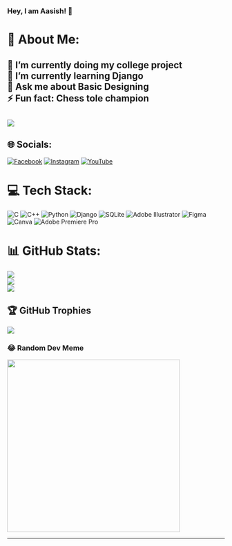 ### Hey, I am Aasish! 👋

# 💫 About Me:
🔭 I’m currently doing my college project<br>🌱 I’m currently learning Django<br>💬 Ask me about Basic Designing<br>⚡ Fun fact: Chess tole champion
--
[![](https://visitcount.itsvg.in/api?id=Ghisingo&icon=5&color=4)](https://visitcount.itsvg.in)
--

## 🌐 Socials:
[![Facebook](https://img.shields.io/badge/Facebook-%231877F2.svg?logo=Facebook&logoColor=white)](https://facebook.com/aasishghisingtamang) [![Instagram](https://img.shields.io/badge/Instagram-%23E4405F.svg?logo=Instagram&logoColor=white)](https://instagram.com/aasish.ng) [![YouTube](https://img.shields.io/badge/YouTube-%23FF0000.svg?logo=YouTube&logoColor=white)](https://youtube.com/@AasishGhising) 

# 💻 Tech Stack:
![C](https://img.shields.io/badge/c-%2300599C.svg?style=plastic&logo=c&logoColor=white) ![C++](https://img.shields.io/badge/c++-%2300599C.svg?style=plastic&logo=c%2B%2B&logoColor=white) ![Python](https://img.shields.io/badge/python-3670A0?style=plastic&logo=python&logoColor=ffdd54) ![Django](https://img.shields.io/badge/django-%23092E20.svg?style=plastic&logo=django&logoColor=white) ![SQLite](https://img.shields.io/badge/sqlite-%2307405e.svg?style=plastic&logo=sqlite&logoColor=white) ![Adobe Illustrator](https://img.shields.io/badge/adobe%20illustrator-%23FF9A00.svg?style=plastic&logo=adobe%20illustrator&logoColor=white) ![Figma](https://img.shields.io/badge/figma-%23F24E1E.svg?style=plastic&logo=figma&logoColor=white) ![Canva](https://img.shields.io/badge/Canva-%2300C4CC.svg?style=plastic&logo=Canva&logoColor=white) ![Adobe Premiere Pro](https://img.shields.io/badge/Adobe%20Premiere%20Pro-9999FF.svg?style=plastic&logo=Adobe%20Premiere%20Pro&logoColor=white)
# 📊 GitHub Stats:
![](https://github-readme-stats.vercel.app/api?username=Ghisingo&theme=dark&hide_border=false&include_all_commits=false&count_private=false)<br/>
![](https://github-readme-streak-stats.herokuapp.com/?user=Ghisingo&theme=dark&hide_border=false)<br/>
![](https://github-readme-stats.vercel.app/api/top-langs/?username=Ghisingo&theme=dark&hide_border=false&include_all_commits=false&count_private=false&layout=compact)

## 🏆 GitHub Trophies
![](https://github-profile-trophy.vercel.app/?username=Ghisingo&theme=radical&no-frame=false&no-bg=false&margin-w=4)

### 😂 Random Dev Meme
<img src='https://randommeme-five.vercel.app/' style="height: 400px;"/>

---


<!-- Proudly created with GPRM ( https://gprm.itsvg.in ) -->
